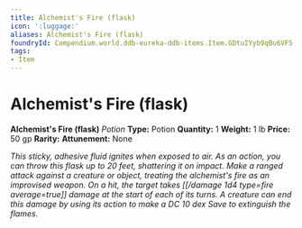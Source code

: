 ```yaml
---
title: Alchemist's Fire (flask)
icon: ':luggage:'
aliases: Alchemist's Fire (flask)
foundryId: Compendium.world.ddb-eureka-ddb-items.Item.GDtuIYyb9qBu6VF5
tags:
- Item
---
```


# Alchemist's Fire (flask)

**Alchemist's Fire (flask)**
_Potion_
**Type:** Potion
**Quantity:** 1
**Weight:** 1 lb
**Price:** 50 gp
**Rarity:** 
**Attunement:** None

*This sticky, adhesive fluid ignites when exposed to air. As an action, you can throw this flask up to 20 feet, shattering it on impact. Make a ranged attack against a creature or object, treating the alchemist's fire as an improvised weapon. On a hit, the target takes  [[/damage 1d4 type=fire average=true]] damage at the start of each of its turns. A creature can end this damage by using its action to make a DC 10 dex Save to extinguish the flames.*